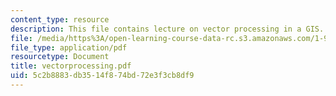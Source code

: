 ```yaml
---
content_type: resource
description: This file contains lecture on vector processing in a GIS.
file: /media/https%3A/open-learning-course-data-rc.s3.amazonaws.com/1-963-environmental-engineering-applications-of-geographic-information-systems-fall-2004/5c2b8883db3514f874bd72e3f3cb8df9_vectorprocessing.pdf
file_type: application/pdf
resourcetype: Document
title: vectorprocessing.pdf
uid: 5c2b8883-db35-14f8-74bd-72e3f3cb8df9
---
```

